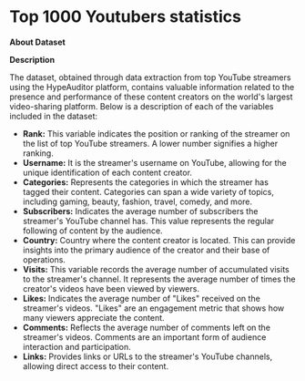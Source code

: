 # Top 1000 Youtubers statistics

**About Dataset**

**Description**

The dataset, obtained through data extraction from top YouTube streamers using the HypeAuditor platform, contains valuable information related to the presence and performance of these content creators on the world's largest video-sharing platform. Below is a description of each of the variables included in the dataset:

- **Rank:** This variable indicates the position or ranking of the streamer on the list of top YouTube streamers. A lower number signifies a higher ranking.
- **Username:** It is the streamer's username on YouTube, allowing for the unique identification of each content creator.
- **Categories:** Represents the categories in which the streamer has tagged their content. Categories can span a wide variety of topics, including gaming, beauty, fashion, travel, comedy, and more.
- **Subscribers:** Indicates the average number of subscribers the streamer's YouTube channel has. This value represents the regular following of content by the audience.
- **Country:** Country where the content creator is located. This can provide insights into the primary audience of the creator and their base of operations.
- **Visits:** This variable records the average number of accumulated visits to the streamer's channel. It represents the average number of times the creator's videos have been viewed by viewers.
- **Likes:** Indicates the average number of "Likes" received on the streamer's videos. "Likes" are an engagement metric that shows how many viewers appreciate the content.
- **Comments:** Reflects the average number of comments left on the streamer's videos. Comments are an important form of audience interaction and participation.
- **Links:** Provides links or URLs to the streamer's YouTube channels, allowing direct access to their content.
